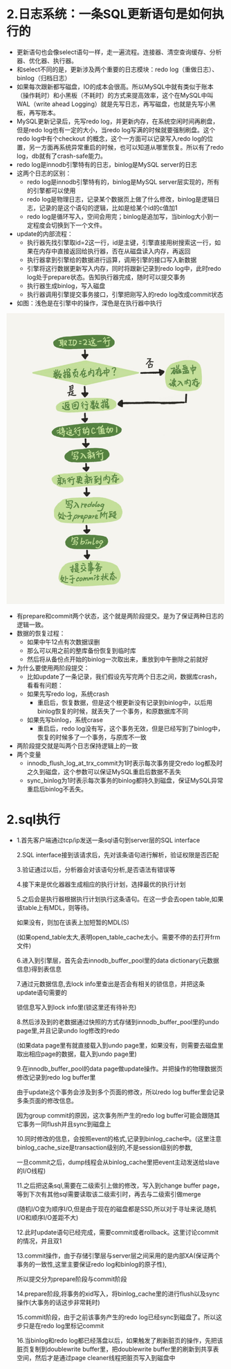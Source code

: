 # 2.日志系统：一条SQL更新语句是如何执行的

* 更新语句也会像select语句一样，走一遍流程。连接器、清空查询缓存、分析器、优化器、执行器。
* 和select不同的是，更新涉及两个重要的日志模块：redo log（重做日志）、binlog（归档日志）
* 如果每次跟新都写磁盘，IO的成本会很高。所以MySQL中就有类似于账本（操作耗时）和小黑板（不耗时）的方式来提高效率，这个在MySQL中叫WAL（write ahead Logging）就是先写日志，再写磁盘，也就是先写小黑板，再写账本。
* MySQL更新记录后，先写redo log，并更新内存，在系统空闲时间再刷盘，但是redo log也有一定的大小，当redo log写满的时候就要强制刷盘。这个redo log中有个checkout 的概念，这个一方面可以记录写入redo log的位置，另一方面再系统异常重启的时候，也可以知道从哪里恢复。所以有了redo log，db就有了crash-safe能力。
* redo log是innodb引擎特有的日志，binlog是MySQL server的日志
* 这两个日志的区别：
  * redo log是innodb引擎特有的，binlog是MySQL server层实现的，所有的引擎都可以使用
  * redo log是物理日志，记录某个数据页上做了什么修改，binlog是逻辑日志，记录的是这个语句的逻辑，比如是给某个id的c值加1
  * redo log是循环写入，空间会用完；binlog是追加写，当binlog大小到一定程度会切换到下一个文件。
* update的内部流程：
  * 执行器先找引擎取id=2这一行，id是主键，引擎直接用树搜索这一行，如果在内存中直接返回给执行器，否在从磁盘读入内存，再返回
  * 执行器拿到引擎给的数据进行运算，调用引擎的接口写入新数据
  * 引擎将这行数据更新写入内存，同时将跟新记录到redo log中，此时redo log处于prepare状态。告知执行器完成，随时可以提交事务
  * 执行器生成binlog，写入磁盘
  * 执行器调用引擎提交事务接口，引擎把刚写入的redo log改成commit状态
* 如图：浅色是在引擎中的操作，深色是在执行器中执行

![WechatIMG4](./WechatIMG4.jpeg)

* 有prepare和commit两个状态，这个就是两阶段提交。是为了保证两种日志的逻辑一致。
* 数据的恢复过程：
  * 如果中午12点有次数据误删
  * 那么可以用之前的整库备份恢复到临时库
  * 然后将从备份点开始的binlog一次取出来，重放到中午删除之前就好
* 为什么要使用两阶段提交：
  * 比如update了一条记录，我们假设先写完两个日志之间，数据库crash，看看有问题：
  * 如果先写redo log，系统crash
    * 重启后，恢复数据，但是这个根更新没有记录到binlog中，以后用binlog恢复的时候，就丢失了一个事务，和原数据库不同
  * 如果先写binlog，系统crase
    * 重启后，redo log没有写，这个事务无效，但是已经写到了binlog中，恢复的时候多了一个事务，与原库不一致
* 两阶段提交就是叫两个日志保持逻辑上的一致
* 两个变量
  * innodb_flush_log_at_trx_commit为1时表示每次事务提交redo log都及时之久到磁盘，这个参数可以保证MySQL重启后数据不丢失
  * sync_binlog为1时表示每次事务的binlog都持久到磁盘，保证MySQL异常重启后binlog不丢失。



# 2.sql执行

* 1.首先客户端通过tcp/ip发送一条sql语句到server层的SQL interface

  2.SQL interface接到该请求后，先对该条语句进行解析，验证权限是否匹配

  3.验证通过以后，分析器会对该语句分析,是否语法有错误等

  4.接下来是优化器器生成相应的执行计划，选择最优的执行计划

  5.之后会是执行器根据执行计划执行这条语句。在这一步会去open table,如果该table上有MDL，则等待。

  如果没有，则加在该表上加短暂的MDL(S)

  (如果opend_table太大,表明open_table_cache太小。需要不停的去打开frm文件)

  6.进入到引擎层，首先会去innodb_buffer_pool里的data dictionary(元数据信息)得到表信息

  7.通过元数据信息,去lock info里查出是否会有相关的锁信息，并把这条update语句需要的

  锁信息写入到lock info里(锁这里还有待补充)

  8.然后涉及到的老数据通过快照的方式存储到innodb_buffer_pool里的undo page里,并且记录undo log修改的redo

  (如果data page里有就直接载入到undo page里，如果没有，则需要去磁盘里取出相应page的数据，载入到undo page里)

  9.在innodb_buffer_pool的data page做update操作。并把操作的物理数据页修改记录到redo log buffer里

  由于update这个事务会涉及到多个页面的修改，所以redo log buffer里会记录多条页面的修改信息。

  因为group commit的原因，这次事务所产生的redo log buffer可能会跟随其它事务一同flush并且sync到磁盘上

  10.同时修改的信息，会按照event的格式,记录到binlog_cache中。(这里注意binlog_cache_size是transaction级别的,不是session级别的参数,

  一旦commit之后，dump线程会从binlog_cache里把event主动发送给slave的I/O线程)

  11.之后把这条sql,需要在二级索引上做的修改，写入到change buffer page，等到下次有其他sql需要读取该二级索引时，再去与二级索引做merge

  (随机I/O变为顺序I/O,但是由于现在的磁盘都是SSD,所以对于寻址来说,随机I/O和顺序I/O差距不大)

  12.此时update语句已经完成，需要commit或者rollback。这里讨论commit的情况，并且双1

  13.commit操作，由于存储引擎层与server层之间采用的是内部XA(保证两个事务的一致性,这里主要保证redo log和binlog的原子性),

  所以提交分为prepare阶段与commit阶段

  14.prepare阶段,将事务的xid写入，将binlog_cache里的进行flush以及sync操作(大事务的话这步非常耗时)

  15.commit阶段，由于之前该事务产生的redo log已经sync到磁盘了。所以这步只是在redo log里标记commit

  16.当binlog和redo log都已经落盘以后，如果触发了刷新脏页的操作，先把该脏页复制到doublewrite buffer里，把doublewrite buffer里的刷新到共享表空间，然后才是通过page cleaner线程把脏页写入到磁盘中

